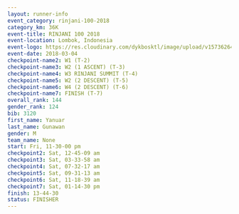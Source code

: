 ```yaml
---
layout: runner-info 
event_category: rinjani-100-2018 
category_km: 36K 
event-title: RINJANI 100 2018 
event-location: Lombok, Indonesia 
event-logo: https://res.cloudinary.com/dykbosktl/image/upload/v1573626435/Logo/Rinjani_eoufbh.png 
event-date: 2018-03-04 
checkpoint-name2: W1 (T-2) 
checkpoint-name3: W2 (1 ASCENT) (T-3) 
checkpoint-name4: W3 RINJANI SUMMIT (T-4) 
checkpoint-name5: W2 (2 DESCENT) (T-5) 
checkpoint-name6: W4 (2 DESCENT) (T-6) 
checkpoint-name7: FINISH (T-7) 
overall_rank: 144
gender_rank: 124
bib: 3120
first_name: Yanuar
last_name: Gunawan
gender: M
team_name: None
start: Fri, 11-30-00 pm
checkpoint2: Sat, 12-45-09 am
checkpoint3: Sat, 03-33-58 am
checkpoint4: Sat, 07-32-17 am
checkpoint5: Sat, 09-31-13 am
checkpoint6: Sat, 11-18-39 am
checkpoint7: Sat, 01-14-30 pm
finish: 13-44-30
status: FINISHER
---
```

